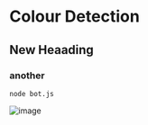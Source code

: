 # Colour Detection
## New Heaading
### another

```
node bot.js

```

<img src="https://images-wixmp-ed30a86b8c4ca887773594c2.wixmp.com/f/14e40a9c-be70-4c6a-8a94-bd4e8d71ffbb/d85l58y-11e48ee8-ea09-4684-8c34-7262da9c2a92.jpg/v1/fill/w_495,h_350,q_70,strp/naruto_by_xong_d85l58y-350t.jpg?token=eyJ0eXAiOiJKV1QiLCJhbGciOiJIUzI1NiJ9.eyJzdWIiOiJ1cm46YXBwOjdlMGQxODg5ODIyNjQzNzNhNWYwZDQxNWVhMGQyNmUwIiwiaXNzIjoidXJuOmFwcDo3ZTBkMTg4OTgyMjY0MzczYTVmMGQ0MTVlYTBkMjZlMCIsIm9iaiI6W1t7ImhlaWdodCI6Ijw9NjM3IiwicGF0aCI6IlwvZlwvMTRlNDBhOWMtYmU3MC00YzZhLThhOTQtYmQ0ZThkNzFmZmJiXC9kODVsNTh5LTExZTQ4ZWU4LWVhMDktNDY4NC04YzM0LTcyNjJkYTljMmE5Mi5qcGciLCJ3aWR0aCI6Ijw9OTAwIn1dXSwiYXVkIjpbInVybjpzZXJ2aWNlOmltYWdlLm9wZXJhdGlvbnMiXX0.ZUBAKoMcI-H8BXLTcv559PleaMzwplevb_663giDWB8" alt = "image" />

